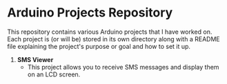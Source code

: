 # Arduino Projects Repository

This repository contains various Arduino projects that I have worked on. Each project is (or will be) stored in its own directory along with a README file explaining the project's purpose or goal and how to set it up.

1. **SMS Viewer**
   - This project allows you to receive SMS messages and display them on an LCD screen.
